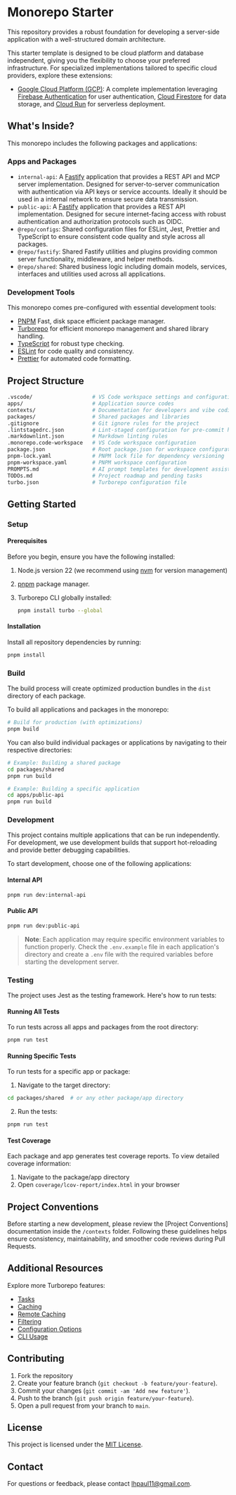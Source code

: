 # Monorepo Starter

This repository provides a robust foundation for developing a server-side application with a well-structured domain architecture.

This starter template is designed to be cloud platform and database independent, giving you the flexibility to choose your preferred infrastructure. For specialized implementations tailored to specific cloud providers, explore these extensions:

- [Google Cloud Platform (GCP)](https://github.com/lhpaul/node-server-monorepo-starter): A complete implementation leveraging [Firebase Authentication](https://firebase.google.com/docs/auth) for user authentication, [Cloud Firestore](https://firebase.google.com/docs/firestore) for data storage, and [Cloud Run](https://cloud.google.com/run) for serverless deployment.

## What's Inside?

This monorepo includes the following packages and applications:

### Apps and Packages

- `internal-api`: A [Fastify](https://fastify.dev/) application that provides a REST API and MCP server implementation. Designed for server-to-server communication with authentication via API keys or service accounts. Ideally it should be used in a internal network to ensure secure data transmission.
- `public-api`: A [Fastify](https://fastify.dev/) application that provides a REST API implementation. Designed for secure internet-facing access with robust authentication and authorization protocols such as OIDC.
- `@repo/configs`: Shared configuration files for ESLint, Jest, Prettier and TypeScript to ensure consistent code quality and style across all packages.
- `@repo/fastify`: Shared Fastify utilities and plugins providing common server functionality, middleware, and helper methods.
- `@repo/shared`: Shared business logic including domain models, services, interfaces and utilities used across all applications.

### Development Tools

This monorepo comes pre-configured with essential development tools:

- [PNPM](https://pnpm.io/) Fast, disk space efficient package manager.
- [Turborepo](https://turborepo.com/) for efficient monorepo management and shared library handling.
- [TypeScript](https://www.typescriptlang.org/) for robust type checking.
- [ESLint](https://eslint.org/) for code quality and consistency.
- [Prettier](https://prettier.io) for automated code formatting.

## Project Structure

```bash
.vscode/                   # VS Code workspace settings and configurations
apps/                      # Application source codes
contexts/                  # Documentation for developers and vibe coding to be used as context.
packages/                  # Shared packages and libraries
.gitignore                 # Git ignore rules for the project
.lintstagedrc.json         # Lint-staged configuration for pre-commit hooks
.markdownlint.json         # Markdown linting rules
.monorepo.code-workspace   # VS Code workspace configuration
package.json               # Root package.json for workspace configuration
pnpm-lock.yaml             # PNPM lock file for dependency versioning
pnpm-workspace.yaml        # PNPM workspace configuration
PROMPTS.md                 # AI prompt templates for development assistance
TODOs.md                   # Project roadmap and pending tasks
turbo.json                 # Turborepo configuration file
```

## Getting Started

### Setup

#### Prerequisites

Before you begin, ensure you have the following installed:

1. Node.js version 22 (we recommend using [nvm](https://github.com/nvm-sh/nvm) for version management)
2. [pnpm](https://pnpm.io/installation) package manager.
3. Turborepo CLI globally installed:

   ```bash
   pnpm install turbo --global
   ```

#### Installation

Install all repository dependencies by running:

```bash
pnpm install
```

### Build

The build process will create optimized production bundles in the `dist` directory of each package.

To build all applications and packages in the monorepo:

```bash
# Build for production (with optimizations)
pnpm build
```

You can also build individual packages or applications by navigating to their respective directories:

```bash
# Example: Building a shared package
cd packages/shared
pnpm run build

# Example: Building a specific application
cd apps/public-api
pnpm run build
```

### Development

This project contains multiple applications that can be run independently. For development, we use development builds that support hot-reloading and provide better debugging capabilities.

To start development, choose one of the following applications:

#### Internal API

```bash
pnpm run dev:internal-api
```

#### Public API

```bash
pnpm run dev:public-api
```

> **Note**: Each application may require specific environment variables to function properly. Check the `.env.example` file in each application's directory and create a `.env` file with the required variables before starting the development server.

### Testing

The project uses Jest as the testing framework. Here's how to run tests:

#### Running All Tests

To run tests across all apps and packages from the root directory:

```bash
pnpm run test
```

#### Running Specific Tests

To run tests for a specific app or package:

1. Navigate to the target directory:

```bash
cd packages/shared  # or any other package/app directory
```

2. Run the tests:

```bash
pnpm run test
```

#### Test Coverage

Each package and app generates test coverage reports. To view detailed coverage information:

1. Navigate to the package/app directory
2. Open `coverage/lcov-report/index.html` in your browser

## Project Conventions

Before starting a new development, please review the [Project Conventions] documentation inside the `/contexts` folder. Following these guidelines helps ensure consistency, maintainability, and smoother code reviews during Pull Requests.

## Additional Resources

Explore more Turborepo features:

- [Tasks](https://turborepo.com/docs/crafting-your-repository/running-tasks)
- [Caching](https://turborepo.com/docs/crafting-your-repository/caching)
- [Remote Caching](https://turborepo.com/docs/core-concepts/remote-caching)
- [Filtering](https://turborepo.com/docs/crafting-your-repository/running-tasks#using-filters)
- [Configuration Options](https://turborepo.com/docs/reference/configuration)
- [CLI Usage](https://turborepo.com/docs/reference/command-line-reference)

## Contributing

1. Fork the repository
2. Create your feature branch (`git checkout -b feature/your-feature`).
3. Commit your changes (`git commit -am 'Add new feature'`).
4. Push to the branch (`git push origin feature/your-feature`).
5. Open a pull request from your branch to `main`.

## License

This project is licensed under the [MIT License](LICENSE).

## Contact

For questions or feedback, please contact [lhpaul11@gmail.com](mailto:lhpaul11@gmail.com).
